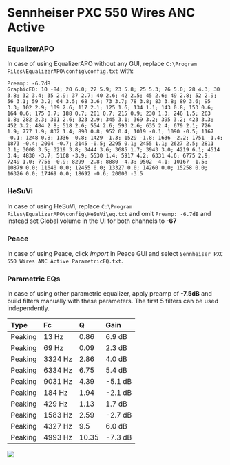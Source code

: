 # Sennheiser PXC 550 Wires ANC Active

### EqualizerAPO
In case of using EqualizerAPO without any GUI, replace `C:\Program Files\EqualizerAPO\config\config.txt`
with:
```
Preamp: -6.7dB
GraphicEQ: 10 -84; 20 6.0; 22 5.9; 23 5.8; 25 5.3; 26 5.0; 28 4.3; 30 3.8; 32 3.4; 35 2.9; 37 2.7; 40 2.6; 42 2.5; 45 2.6; 49 2.8; 52 2.9; 56 3.1; 59 3.2; 64 3.5; 68 3.6; 73 3.7; 78 3.8; 83 3.8; 89 3.6; 95 3.3; 102 2.9; 109 2.6; 117 2.1; 125 1.6; 134 1.1; 143 0.8; 153 0.6; 164 0.6; 175 0.7; 188 0.7; 201 0.7; 215 0.9; 230 1.3; 246 1.5; 263 1.8; 282 2.3; 301 2.6; 323 2.9; 345 3.1; 369 3.2; 395 3.2; 423 3.3; 452 3.2; 484 2.8; 518 2.6; 554 2.6; 593 2.6; 635 2.4; 679 2.1; 726 1.9; 777 1.9; 832 1.4; 890 0.8; 952 0.4; 1019 -0.1; 1090 -0.5; 1167 -0.1; 1248 0.8; 1336 -0.8; 1429 -1.3; 1529 -1.8; 1636 -2.2; 1751 -1.4; 1873 -0.4; 2004 -0.7; 2145 -0.5; 2295 0.1; 2455 1.1; 2627 2.5; 2811 3.1; 3008 3.5; 3219 3.8; 3444 3.6; 3685 1.7; 3943 3.0; 4219 6.1; 4514 3.4; 4830 -3.7; 5168 -3.9; 5530 1.4; 5917 4.2; 6331 4.6; 6775 2.9; 7249 1.0; 7756 -0.9; 8299 -2.8; 8880 -4.3; 9502 -4.1; 10167 -1.5; 10879 0.0; 11640 0.0; 12455 0.0; 13327 0.0; 14260 0.0; 15258 0.0; 16326 0.0; 17469 0.0; 18692 -0.6; 20000 -3.5
```

### HeSuVi
In case of using HeSuVi, replace `C:\Program Files\EqualizerAPO\config\HeSuVi\eq.txt` and omit `Preamp:
-6.7dB` and instead set Global volume in the UI for both channels to **-67**

### Peace
In case of using Peace, click *Import* in Peace GUI and select `Sennheiser PXC 550 Wires ANC Active ParametricEQ.txt`.

### Parametric EQs
In case of using other parametric equalizer, apply preamp of **-7.5dB** and build filters manually with
these parameters. The first 5 filters can be used independently.

| Type    | Fc      |     Q | Gain    |
|:--------|:--------|:------|:--------|
| Peaking | 13 Hz   |  0.86 | 6.9 dB  |
| Peaking | 69 Hz   |  0.09 | 2.3 dB  |
| Peaking | 3324 Hz |  2.86 | 4.0 dB  |
| Peaking | 6334 Hz |  6.75 | 5.4 dB  |
| Peaking | 9031 Hz |  4.39 | -5.1 dB |
| Peaking | 184 Hz  |  1.94 | -2.1 dB |
| Peaking | 429 Hz  |  1.13 | 1.7 dB  |
| Peaking | 1583 Hz |  2.59 | -2.7 dB |
| Peaking | 4327 Hz |  9.5  | 6.0 dB  |
| Peaking | 4993 Hz | 10.35 | -7.3 dB |

![](https://raw.githubusercontent.com/jaakkopasanen/AutoEq/master/results/innerfidelity/sbaf-serious/Sennheiser%20PXC%20550%20Wires%20ANC%20Active/Sennheiser%20PXC%20550%20Wires%20ANC%20Active.png)
